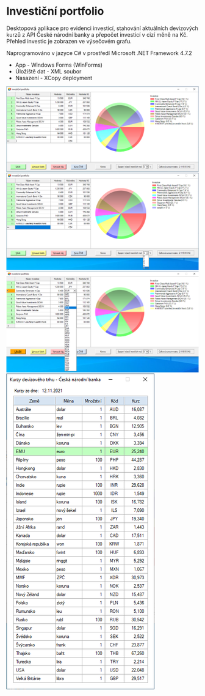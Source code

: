 # Investiční portfolio
Desktopová aplikace pro evidenci investicí, stahování aktuálních devizových kurzů z API České národní banky a přepočet investicí v cizí měně na Kč. Přehled investic je zobrazen ve výsečovém grafu.

Naprogramováno v jazyce C# v prostředí Microsoft .NET Framework 4.7.2

- App - Windows Forms (WinForms) 
- Úložiště dat - XML soubor
- Nasazení - XCopy deployment
  
![Screenshot](Portfolio_1.png)
![Screenshot](Portfolio_2.png)
![Screenshot](Portfolio_3.png)
![Screenshot](Portfolio_4.png)
